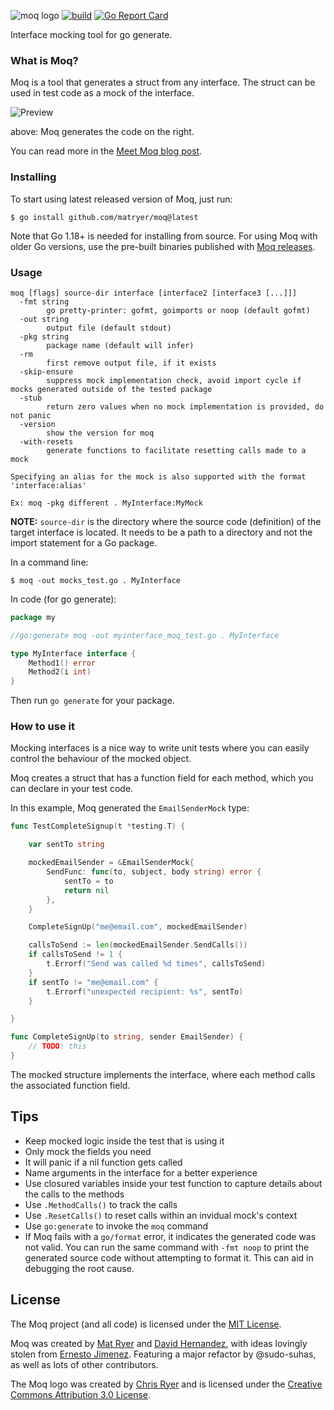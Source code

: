 ![moq logo](moq-logo-small.png) [![build](https://github.com/matryer/moq/workflows/build/badge.svg)](https://github.com/matryer/moq/actions?query=branch%3Amaster) [![Go Report Card](https://goreportcard.com/badge/github.com/matryer/moq)](https://goreportcard.com/report/github.com/matryer/moq)

Interface mocking tool for go generate.

### What is Moq?

Moq is a tool that generates a struct from any interface. The struct can be used in test code as a mock of the interface.

![Preview](preview.png)

above: Moq generates the code on the right.

You can read more in the [Meet Moq blog post](http://bit.ly/meetmoq).

### Installing

To start using latest released version of Moq, just run:

```
$ go install github.com/matryer/moq@latest
```

Note that Go 1.18+ is needed for installing from source. For using Moq with
older Go versions, use the pre-built binaries published with 
[Moq releases](https://github.com/matryer/moq/releases). 

### Usage

```
moq [flags] source-dir interface [interface2 [interface3 [...]]]
  -fmt string
    	go pretty-printer: gofmt, goimports or noop (default gofmt)
  -out string
    	output file (default stdout)
  -pkg string
    	package name (default will infer)
  -rm
    	first remove output file, if it exists
  -skip-ensure
    	suppress mock implementation check, avoid import cycle if mocks generated outside of the tested package
  -stub
    	return zero values when no mock implementation is provided, do not panic
  -version
    	show the version for moq
  -with-resets
    	generate functions to facilitate resetting calls made to a mock

Specifying an alias for the mock is also supported with the format 'interface:alias'

Ex: moq -pkg different . MyInterface:MyMock
```

**NOTE:** `source-dir` is the directory where the source code (definition) of the target interface is located.
It needs to be a path to a directory and not the import statement for a Go package.

In a command line:

```
$ moq -out mocks_test.go . MyInterface
```

In code (for go generate):

```go
package my

//go:generate moq -out myinterface_moq_test.go . MyInterface

type MyInterface interface {
	Method1() error
	Method2(i int)
}
```

Then run `go generate` for your package.

### How to use it

Mocking interfaces is a nice way to write unit tests where you can easily control the behaviour of the mocked object.

Moq creates a struct that has a function field for each method, which you can declare in your test code.

In this example, Moq generated the `EmailSenderMock` type:

```go
func TestCompleteSignup(t *testing.T) {

	var sentTo string

	mockedEmailSender = &EmailSenderMock{
		SendFunc: func(to, subject, body string) error {
			sentTo = to
			return nil
		},
	}

	CompleteSignUp("me@email.com", mockedEmailSender)

	callsToSend := len(mockedEmailSender.SendCalls())
	if callsToSend != 1 {
		t.Errorf("Send was called %d times", callsToSend)
	}
	if sentTo != "me@email.com" {
		t.Errorf("unexpected recipient: %s", sentTo)
	}

}

func CompleteSignUp(to string, sender EmailSender) {
	// TODO: this
}
```

The mocked structure implements the interface, where each method calls the associated function field.

## Tips

* Keep mocked logic inside the test that is using it
* Only mock the fields you need
* It will panic if a nil function gets called
* Name arguments in the interface for a better experience
* Use closured variables inside your test function to capture details about the calls to the methods
* Use `.MethodCalls()` to track the calls
* Use `.ResetCalls()` to reset calls within an invidual mock's context
* Use `go:generate` to invoke the `moq` command
* If Moq fails with a `go/format` error, it indicates the generated code was not valid.
  You can run the same command with `-fmt noop` to print the generated source code without attempting to format it.
  This can aid in debugging the root cause.

## License

The Moq project (and all code) is licensed under the [MIT License](LICENSE).

Moq was created by [Mat Ryer](https://twitter.com/matryer) and [David Hernandez](https://github.com/dahernan), with ideas lovingly stolen from [Ernesto Jimenez](https://github.com/ernesto-jimenez). Featuring a major refactor by @sudo-suhas, as well as lots of other contributors.

The Moq logo was created by [Chris Ryer](http://chrisryer.co.uk) and is licensed under the [Creative Commons Attribution 3.0 License](https://creativecommons.org/licenses/by/3.0/).

